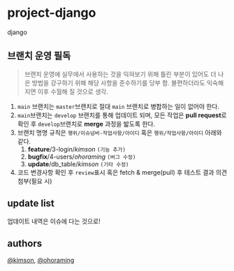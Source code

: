# project-django

django

## 브랜치 운영 필독

> 브랜치 운영에 실무에서 사용하는 것을 익혀보기 위해 틀린 부분이 있어도 더 나은 방법을 강구하기 위해 해당 사항을 준수하기를 당부 함. 불편하더라도 익숙해지면 이후 수월해 질 것으로 생각.

1. `main` 브랜치는 `master`브랜치로 절대 `main` 브랜치로 병합하는 일이 없어야 한다.
2. `main`브랜치는 `develop` 브랜치를 통해 업데이트 되며, 모든 작업은 **pull request**로 확인 후 `develop`브랜치로 **merge** 과정을 밟도록 한다.
3. 브랜치 명명 규칙은 `행위/이슈넘버-작업사항/아이디` 혹은 `행위/작업사항/아이디` 아래와 같다.
   1. **feature**/3-login/*kimson* `(기능 추가)`
   2. **bugfix**/4-users/*ohoraming* `(버그 수정)`
   3. **update**/db_table/*kimson* `(기타 수정)`
4. 코드 변경사항 확인 후 `review`표시 혹은 fetch & merge(pull) 후 테스트 결과 의견 첨부(필요 시)

## update list

업데이트 내역은 이슈에 다는 것으로!

## authors

[@kimson](https://github.com/kkn1125), [@ohoraming](https://github.com/ohoraming)